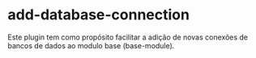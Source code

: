 # add-database-connection

Este plugin tem como propósito facilitar a adição de novas conexões de bancos de dados ao modulo base (base-module).